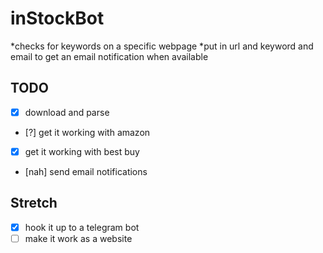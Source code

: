 # inStockBot
 *checks for keywords on a specific webpage
 *put in url and keyword and email to get an email notification when available
## TODO

* [x] download and parse
* [?] get it working with amazon
* [x] get it working with best buy
* [nah] send email notifications

## Stretch
* [x] hook it up to a telegram bot
* [ ] make it work as a website
